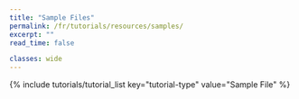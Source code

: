 ```yaml
---
title: "Sample Files"
permalink: /fr/tutorials/resources/samples/
excerpt: ""
read_time: false

classes: wide
---
```


{% include tutorials/tutorial_list key="tutorial-type" value="Sample File" %}
